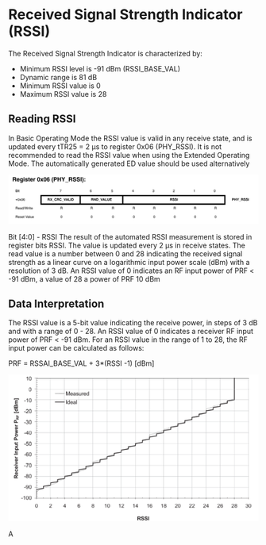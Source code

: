 # Received Signal Strength Indicator (RSSI)

The Received Signal Strength Indicator is characterized by: 

* Minimum RSSI level is -91 dBm (RSSI_BASE_VAL) 
* Dynamic range is 81 dB
*  Minimum RSSI value is 0 
* Maximum RSSI value is 28

## Reading RSSI

In Basic Operating Mode the RSSI value is valid in any receive state, and is updated every tTR25 = 2 µs to register 0x06 (PHY_RSSI). It is not recommended to read the RSSI value when using the Extended Operating Mode. The automatically generated ED value should be used alternatively

![Register 0x06 (PHY_RSSI)](..\附件\image-20191222161215121.png)

Bit [4:0] - RSSI The result of the automated RSSI measurement is stored in register bits RSSI. The value is updated every 2 µs in receive states. The read value is a number between 0 and 28 indicating the received signal strength as a linear curve on a logarithmic input power scale (dBm) with a resolution of 3 dB. An RSSI value of 0 indicates an RF input power of PRF < -91 dBm, a value of 28 a power of PRF  10 dBm

## Data Interpretation

The RSSI value is a 5-bit value indicating the receive power, in steps of 3 dB and with a range of 0 - 28. An RSSI value of 0 indicates a receiver RF input power of PRF < -91 dBm. For an RSSI value in the range of 1 to 28, the RF input power can be calculated as follows: 

PRF = RSSAI_BASE_VAL + 3*(RSSI -1) [dBm]



![Mapping between RSSI Value and Received Input Power](..\附件\image-20191222161126768.png)

A